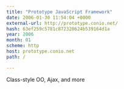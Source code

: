```yaml
---
title: "Prototype JavaScript Framework"
date: 2006-01-30 11:54:04 +0000
external-url: http://prototype.conio.net/
hash: 63ef259c5781c872320624b539164d1a
year: 2006
month: 01
scheme: http
host: prototype.conio.net
path: /

---
```


Class-style OO, Ajax, and more

